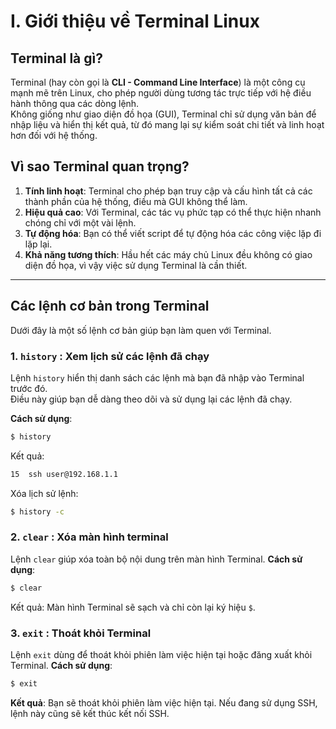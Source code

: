 # I. Giới thiệu về Terminal Linux

## Terminal là gì?
Terminal (hay còn gọi là **CLI - Command Line Interface**) là một công cụ mạnh mẽ trên Linux, cho phép người dùng tương tác trực tiếp với hệ điều hành thông qua các dòng lệnh.  
Không giống như giao diện đồ họa (GUI), Terminal chỉ sử dụng văn bản để nhập liệu và hiển thị kết quả, từ đó mang lại sự kiểm soát chi tiết và linh hoạt hơn đối với hệ thống.

## Vì sao Terminal quan trọng?
1. **Tính linh hoạt**: Terminal cho phép bạn truy cập và cấu hình tất cả các thành phần của hệ thống, điều mà GUI không thể làm.  
2. **Hiệu quả cao**: Với Terminal, các tác vụ phức tạp có thể thực hiện nhanh chóng chỉ với một vài lệnh.  
3. **Tự động hóa**: Bạn có thể viết script để tự động hóa các công việc lặp đi lặp lại.  
4. **Khả năng tương thích**: Hầu hết các máy chủ Linux đều không có giao diện đồ họa, vì vậy việc sử dụng Terminal là cần thiết.  

---

## Các lệnh cơ bản trong Terminal
Dưới đây là một số lệnh cơ bản giúp bạn làm quen với Terminal.

### 1. `history` : Xem lịch sử các lệnh đã chạy
Lệnh `history` hiển thị danh sách các lệnh mà bạn đã nhập vào Terminal trước đó.  
Điều này giúp bạn dễ dàng theo dõi và sử dụng lại các lệnh đã chạy.  

**Cách sử dụng**:
```bash
$ history
```
Kết quả:
```bash
15  ssh user@192.168.1.1
```
Xóa lịch sử lệnh:
```bash
$ history -c
```
### 2. `clear` : Xóa màn hình terminal
Lệnh `clear` giúp xóa toàn bộ nội dung trên màn hình Terminal.
**Cách sử dụng**:
```bash
$ clear
```
Kết quả: Màn hình Terminal sẽ sạch và chỉ còn lại ký hiệu `$`.

### 3. `exit` : Thoát khỏi Terminal

Lệnh `exit` dùng để thoát khỏi phiên làm việc hiện tại hoặc đăng xuất khỏi Terminal.
**Cách sử dụng**:
```bash
$ exit
```
**Kết quả**: Bạn sẽ thoát khỏi phiên làm việc hiện tại. Nếu đang sử dụng SSH, lệnh này cũng sẽ kết thúc kết nối SSH.